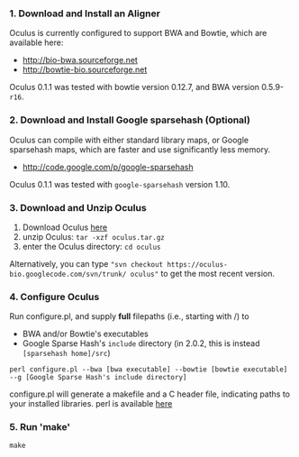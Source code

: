 ### 1. Download and Install an Aligner ###
Oculus is currently configured to support BWA and Bowtie, which are available here:

  * http://bio-bwa.sourceforge.net
  * http://bowtie-bio.sourceforge.net

Oculus 0.1.1 was tested with bowtie version 0.12.7, and BWA version 0.5.9-`r16`.

### 2. Download and Install Google sparsehash (Optional) ###
Oculus can compile with either standard library maps, or Google sparsehash maps, which are faster and use significantly less memory.

  * http://code.google.com/p/google-sparsehash

Oculus 0.1.1 was tested with `google-sparsehash` version 1.10.

### 3. Download and Unzip Oculus ###
  1. Download Oculus [here](http://code.google.com/p/oculus-bio/downloads/detail?name=oculus.tar.gz)
  1. unzip Oculus: `tar -xzf oculus.tar.gz`
  1. enter the Oculus directory: `cd oculus`

Alternatively, you can type `"svn checkout https://oculus-bio.googlecode.com/svn/trunk/ oculus"` to get the most recent version.

### 4. Configure Oculus ###
Run configure.pl, and supply **full** filepaths (i.e., starting with /) to
  * BWA and/or Bowtie's executables
  * Google Sparse Hash's `include` directory (in 2.0.2, this is instead `[sparsehash home]/src`)

```
perl configure.pl --bwa [bwa executable] --bowtie [bowtie executable] --g [Google Sparse Hash's include directory]
```

configure.pl will generate a makefile and a C header file, indicating paths to your installed libraries.  perl is available [here](http://www.perl.org/get.html)

### 5. Run 'make' ###

```
make
```